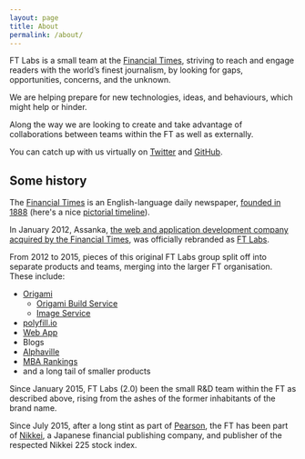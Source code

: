 ```yaml
---
layout: page
title: About
permalink: /about/
---
```


FT Labs is a small team at the [Financial Times](http://www.ft.com), striving to reach and engage readers with the world’s finest journalism, by looking for gaps, opportunities, concerns, and the unknown.

We are helping prepare for new technologies, ideas, and behaviours, which might help or hinder.

Along the way we are looking to create and take advantage of collaborations between teams within the FT as well as externally.

You can catch up with us virtually on [Twitter](http://twitter.com/ftlabs) and [GitHub](http://github.com/ftlabs).

## Some history

The [Financial Times](https://www.ft.com) is an English-language daily newspaper, [founded in 1888](https://en.wikipedia.org/wiki/Financial_Times) (here's a nice [pictorial timeline](http://aboutus.ft.com/files/2010/09/FThistory.jpg)).

In January 2012, Assanka, [the web and application development company acquired by the Financial Times](http://aboutus.ft.com/2012/04/26/fts-assanka-rebrands-as-ft-labs/), was officially rebranded as [FT Labs](/2012/01/strike-me-pink-assanka-and-the-ft/).

From 2012 to 2015, pieces of this original FT Labs group split off into separate products and teams, merging into the larger FT organisation. These include:

* [Origami](http://origami.ft.com)
   * [Origami Build Service](https://www.ft.com/__origami/service/build/v2/)
   * [Image Service](https://www.ft.com/__origami/service/image/v2/)
* [polyfill.io](https://polyfill.io)
* [Web App](https://app.ft.com)
* Blogs
* [Alphaville](https://ftalphaville.ft.com/)
* [MBA Rankings](http://rankings.ft.com/businessschoolrankings/rankings)
* and a long tail of smaller products

Since January 2015, FT Labs (2.0) been the small R&D team within the FT as described above, rising from the ashes of the former inhabitants of the brand name.

Since July 2015, after a long stint as part of [Pearson](https://www.pearson.com/uk/), the FT has been part of [Nikkei](http://www.nikkei.com/), a Japanese financial publishing company, and publisher of the respected Nikkei 225 stock index.
